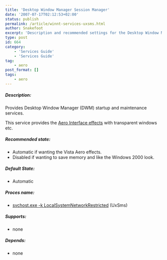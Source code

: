 ```yaml
---
title: 'Desktop Window Manager Session Manager'
date: '2007-07-17T02:12:53+02:00'
status: publish
permalink: /article/winnt-services-uxsms.html
author: Snakefoot
excerpt: 'Description and recommended settings for the Desktop Window Manager Session Manager service.'
type: post
id: 664
category:
    - 'Services Guide'
    - 'Services Guide'
tag:
    - aero
post_format: []
tags:
    - aero
---
```

##### Description:

 Provides Desktop Window Manager (DWM) startup and maintenance services.  
  
 This service provides the [Aero Interface effects](/article/vista-basic-aero.html) with transparent windows etc.
 
##### Recommended state:

- Automatic if wanting the Vista Aero effects.
- Disabled if wanting to save memory and like the Windows 2000 look.

##### Default State:

- Automatic

##### Proces name:

- [svchost.exe -k LocalSystemNetworkRestricted](/article/winnt-services-wrapper.html) (UxSms)

##### Supports:

- none

##### Depends:

- none